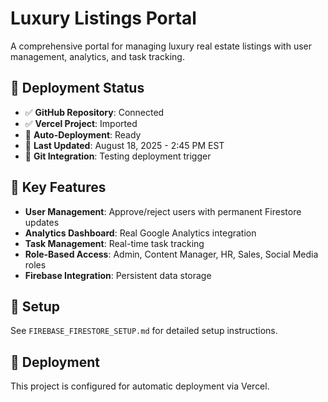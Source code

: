 # Luxury Listings Portal

A comprehensive portal for managing luxury real estate listings with user management, analytics, and task tracking.

## 🚀 **Deployment Status**
- ✅ **GitHub Repository**: Connected
- ✅ **Vercel Project**: Imported
- 🔄 **Auto-Deployment**: Ready
- 📅 **Last Updated**: August 18, 2025 - 2:45 PM EST
- 🔧 **Git Integration**: Testing deployment trigger

## 🎯 **Key Features**
- **User Management**: Approve/reject users with permanent Firestore updates
- **Analytics Dashboard**: Real Google Analytics integration
- **Task Management**: Real-time task tracking
- **Role-Based Access**: Admin, Content Manager, HR, Sales, Social Media roles
- **Firebase Integration**: Persistent data storage

## 🔧 **Setup**
See `FIREBASE_FIRESTORE_SETUP.md` for detailed setup instructions.

## 🚀 **Deployment**
This project is configured for automatic deployment via Vercel.
